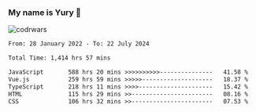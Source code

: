 ### My name is Yury 👋 
![codrwars](https://www.codewars.com/users/litury/badges/micro) 


<!--START_SECTION:waka-->

```txt
From: 28 January 2022 - To: 22 July 2024

Total Time: 1,414 hrs 57 mins

JavaScript       588 hrs 20 mins >>>>>>>>>>---------------   41.58 %
Vue.js           259 hrs 59 mins >>>>>--------------------   18.37 %
TypeScript       218 hrs 11 mins >>>>---------------------   15.42 %
HTML             115 hrs 29 mins >>-----------------------   08.16 %
CSS              106 hrs 32 mins >>-----------------------   07.53 %
```

<!--END_SECTION:waka-->

